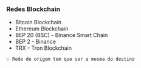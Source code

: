 ### Redes Blockchain
- Bitcoin Blockchain
- Ethereum Blockchain
- BEP 20 (BSC) - Binance Smart Chain
- BEP 2 - Binance
- TRX - Tron Blockchain

```ad-warning
💡 Rede de origem tem que ser a mesma do destino
```
